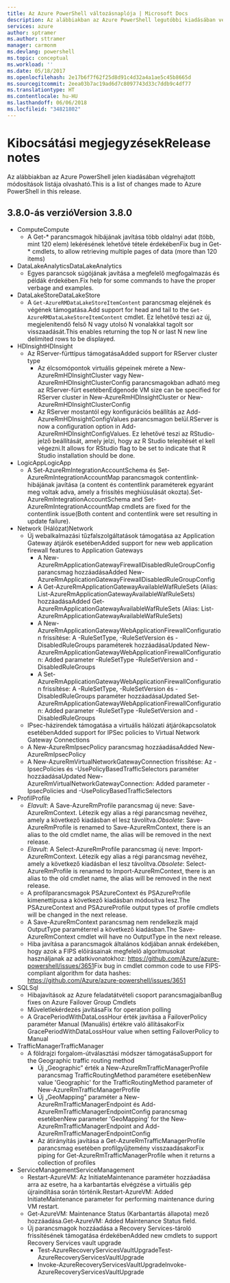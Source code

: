 ```yaml
---
title: Az Azure PowerShell változásnaplója | Microsoft Docs
description: Az alábbiakban az Azure PowerShell legutóbbi kiadásában végrehajtott módosítások előzményei olvashatók.
services: azure
author: sptramer
ms.author: sttramer
manager: carmonm
ms.devlang: powershell
ms.topic: conceptual
ms.workload: ''
ms.date: 05/18/2017
ms.openlocfilehash: 2e17b6f7f62f25d8d91c4d32a4a1ae5c45b8665d
ms.sourcegitcommit: 2eea03b7ac19ad6d7c8097743d33c7ddb9c4df77
ms.translationtype: HT
ms.contentlocale: hu-HU
ms.lasthandoff: 06/06/2018
ms.locfileid: "34821802"
---
```

# <a name="release-notes"></a><span data-ttu-id="7bebc-103">Kibocsátási megjegyzések</span><span class="sxs-lookup"><span data-stu-id="7bebc-103">Release notes</span></span>

<span data-ttu-id="7bebc-104">Az alábbiakban az Azure PowerShell jelen kiadásában végrehajtott módosítások listája olvasható.</span><span class="sxs-lookup"><span data-stu-id="7bebc-104">This is a list of changes made to Azure PowerShell in this release.</span></span>

## <a name="version-380"></a><span data-ttu-id="7bebc-105">3.8.0-ás verzió</span><span class="sxs-lookup"><span data-stu-id="7bebc-105">Version 3.8.0</span></span>
* <span data-ttu-id="7bebc-106">Compute</span><span class="sxs-lookup"><span data-stu-id="7bebc-106">Compute</span></span>
  - <span data-ttu-id="7bebc-107">A Get-\* parancsmagok hibájának javítása több oldalnyi adat (több, mint 120 elem) lekérésének lehetővé tétele érdekében</span><span class="sxs-lookup"><span data-stu-id="7bebc-107">Fix bug in Get-\* cmdlets, to allow retrieving multiple pages of data (more than 120 items)</span></span>
* <span data-ttu-id="7bebc-108">DataLakeAnalytics</span><span class="sxs-lookup"><span data-stu-id="7bebc-108">DataLakeAnalytics</span></span>
  - <span data-ttu-id="7bebc-109">Egyes parancsok súgójának javítása a megfelelő megfogalmazás és példák érdekében.</span><span class="sxs-lookup"><span data-stu-id="7bebc-109">Fix help for some commands to have the proper verbage and examples.</span></span>
* <span data-ttu-id="7bebc-110">DataLakeStore</span><span class="sxs-lookup"><span data-stu-id="7bebc-110">DataLakeStore</span></span>
  - <span data-ttu-id="7bebc-111">A `Get-AzureRMDataLakeStoreItemContent` parancsmag elejének és végének támogatása.</span><span class="sxs-lookup"><span data-stu-id="7bebc-111">Add support for head and tail to the `Get-AzureRMDataLakeStoreItemContent` cmdlet.</span></span> <span data-ttu-id="7bebc-112">Ez lehetővé teszi az új, megjelenítendő felső N vagy utolsó N vonalakkal tagolt sor visszaadását.</span><span class="sxs-lookup"><span data-stu-id="7bebc-112">This enables returning the top N or last N new line delimited rows to be displayed.</span></span>
* <span data-ttu-id="7bebc-113">HDInsight</span><span class="sxs-lookup"><span data-stu-id="7bebc-113">HDInsight</span></span>
  - <span data-ttu-id="7bebc-114">Az RServer-fürttípus támogatása</span><span class="sxs-lookup"><span data-stu-id="7bebc-114">Added support for RServer cluster type</span></span>
    + <span data-ttu-id="7bebc-115">Az élcsomópontok virtuális gépeinek mérete a New-AzureRmHDInsightCluster vagy New-AzureRmHDInsightClusterConfig parancsmagokban adható meg az RServer-fürt esetében</span><span class="sxs-lookup"><span data-stu-id="7bebc-115">Edgenode VM size can be specified for RServer cluster in New-AzureRmHDInsightCluster or New-AzureRmHDInsightClusterConfig</span></span>
    + <span data-ttu-id="7bebc-116">Az RServer mostantól egy konfigurációs beállítás az Add-AzureRmHDInsightConfigValues parancsmagon belül.</span><span class="sxs-lookup"><span data-stu-id="7bebc-116">RServer is now a configuration option in Add-AzureRmHDInsightConfigValues.</span></span> <span data-ttu-id="7bebc-117">Ez lehetővé teszi az RStudio-jelző beállítását, amely jelzi, hogy az R Studio telepítését el kell végezni.</span><span class="sxs-lookup"><span data-stu-id="7bebc-117">It allows for RStudio flag to be set to indicate that R Studio installation should be done.</span></span>
* <span data-ttu-id="7bebc-118">LogicApp</span><span class="sxs-lookup"><span data-stu-id="7bebc-118">LogicApp</span></span>
  - <span data-ttu-id="7bebc-119">A Set-AzureRmIntegrationAccountSchema és Set-AzureRmIntegrationAccountMap parancsmagok contentlink-hibájának javítása (a content és contentlink paraméterek egyaránt meg voltak adva, amely a frissítés meghiúsulását okozta).</span><span class="sxs-lookup"><span data-stu-id="7bebc-119">Set-AzureRmIntegrationAccountSchema and Set-AzureRmIntegrationAccountMap cmdlets are fixed for the contentlink issue(Both content and contentlink were set resulting in update failure).</span></span>
* <span data-ttu-id="7bebc-120">Network (Hálózat)</span><span class="sxs-lookup"><span data-stu-id="7bebc-120">Network</span></span>
  - <span data-ttu-id="7bebc-121">Új webalkalmazási tűzfalszolgáltatások támogatása az Application Gateway átjárók esetében</span><span class="sxs-lookup"><span data-stu-id="7bebc-121">Added support for new web application firewall features to Application Gateways</span></span>
    + <span data-ttu-id="7bebc-122">A New-AzureRmApplicationGatewayFirewallDisabledRuleGroupConfig parancsmag hozzáadása</span><span class="sxs-lookup"><span data-stu-id="7bebc-122">Added New-AzureRmApplicationGatewayFirewallDisabledRuleGroupConfig</span></span>
    + <span data-ttu-id="7bebc-123">A Get-AzureRmApplicationGatewayAvailableWafRuleSets (Alias: List-AzureRmApplicationGatewayAvailableWafRuleSets) hozzáadása</span><span class="sxs-lookup"><span data-stu-id="7bebc-123">Added Get-AzureRmApplicationGatewayAvailableWafRuleSets (Alias: List-AzureRmApplicationGatewayAvailableWafRuleSets)</span></span>
    + <span data-ttu-id="7bebc-124">A New-AzureRmApplicationGatewayWebApplicationFirewallConfiguration frissítése: A -RuleSetType, -RuleSetVersion és -DisabledRuleGroups paraméterek hozzáadása</span><span class="sxs-lookup"><span data-stu-id="7bebc-124">Updated New-AzureRmApplicationGatewayWebApplicationFirewallConfiguration: Added parameter -RuleSetType -RuleSetVersion and -DisabledRuleGroups</span></span>
    + <span data-ttu-id="7bebc-125">A Set-AzureRmApplicationGatewayWebApplicationFirewallConfiguration frissítése: A -RuleSetType, -RuleSetVersion és -DisabledRuleGroups paraméter hozzáadása</span><span class="sxs-lookup"><span data-stu-id="7bebc-125">Updated Set-AzureRmApplicationGatewayWebApplicationFirewallConfiguration: Added parameter -RuleSetType -RuleSetVersion and -DisabledRuleGroups</span></span>
  - <span data-ttu-id="7bebc-126">IPsec-házirendek támogatása a virtuális hálózati átjárókapcsolatok esetében</span><span class="sxs-lookup"><span data-stu-id="7bebc-126">Added support for IPSec policies to Virtual Network Gateway Connections</span></span>
  - <span data-ttu-id="7bebc-127">A New-AzureRmIpsecPolicy parancsmag hozzáadása</span><span class="sxs-lookup"><span data-stu-id="7bebc-127">Added New-AzureRmIpsecPolicy</span></span>
  - <span data-ttu-id="7bebc-128">A New-AzureRmVirtualNetworkGatewayConnection frissítése: Az -IpsecPolicies és -UsePolicyBasedTrafficSelectors paraméter hozzáadása</span><span class="sxs-lookup"><span data-stu-id="7bebc-128">Updated New-AzureRmVirtualNetworkGatewayConnection: Added parameter -IpsecPolicies and -UsePolicyBasedTrafficSelectors</span></span>
* <span data-ttu-id="7bebc-129">Profil</span><span class="sxs-lookup"><span data-stu-id="7bebc-129">Profile</span></span>
  - <span data-ttu-id="7bebc-130">*Elavult*: A Save-AzureRmProfile parancsmag új neve: Save-AzureRmContext. Létezik egy alias a régi parancsmag nevéhez, amely a következő kiadásban el lesz távolítva.</span><span class="sxs-lookup"><span data-stu-id="7bebc-130">*Obsolete*: Save-AzureRmProfile is renamed to Save-AzureRmContext, there is an alias to the old cmdlet name, the alias will be removed in the next release.</span></span>
  - <span data-ttu-id="7bebc-131">*Elavult*: A Select-AzureRmProfile parancsmag új neve: Import-AzureRmContext. Létezik egy alias a régi parancsmag nevéhez, amely a következő kiadásban el lesz távolítva.</span><span class="sxs-lookup"><span data-stu-id="7bebc-131">*Obsolete*: Select-AzureRmProfile is renamed to Import-AzureRmContext, there is an alias to the old cmdlet name, the alias will be removed in the next release.</span></span>
  - <span data-ttu-id="7bebc-132">A profilparancsmagok PSAzureContext és PSAzureProfile kimenettípusa a következő kiadásban módosítva lesz.</span><span class="sxs-lookup"><span data-stu-id="7bebc-132">The PSAzureContext and PSAzureProfile output types of profile cmdlets will be changed in the next release.</span></span>
  - <span data-ttu-id="7bebc-133">A Save-AzureRmContext parancsmag nem rendelkezik majd OutputType paraméterrel a következő kiadásban.</span><span class="sxs-lookup"><span data-stu-id="7bebc-133">The Save-AzureRmContext cmdlet will have no OutputType in the next release.</span></span>
  - <span data-ttu-id="7bebc-134">Hiba javítása a parancsmagok általános kódjában annak érdekében, hogy azok a FIPS előírásainak megfelelő algoritmusokat használjanak az adatkivonatokhoz: https://github.com/Azure/azure-powershell/issues/3651</span><span class="sxs-lookup"><span data-stu-id="7bebc-134">Fix bug in cmdlet common code to use FIPS-compliant algorithm for data hashes: https://github.com/Azure/azure-powershell/issues/3651</span></span>
* <span data-ttu-id="7bebc-135">SQL</span><span class="sxs-lookup"><span data-stu-id="7bebc-135">Sql</span></span>
  - <span data-ttu-id="7bebc-136">Hibajavítások az Azure feladatátvételi csoport parancsmagjaiban</span><span class="sxs-lookup"><span data-stu-id="7bebc-136">Bug fixes on Azure Failover Group Cmdlets</span></span>
  - <span data-ttu-id="7bebc-137">Műveletlekérdezés javítása</span><span class="sxs-lookup"><span data-stu-id="7bebc-137">Fix for operation polling</span></span>
  - <span data-ttu-id="7bebc-138">A GracePeriodWithDataLossHour érték javítása a FailoverPolicy paraméter Manual (Manuális) értékre való állításakor</span><span class="sxs-lookup"><span data-stu-id="7bebc-138">Fix GracePeriodWithDataLossHour value when setting FailoverPolicy to Manual</span></span>
* <span data-ttu-id="7bebc-139">TrafficManager</span><span class="sxs-lookup"><span data-stu-id="7bebc-139">TrafficManager</span></span>
  - <span data-ttu-id="7bebc-140">A földrajzi forgalom-útválasztási módszer támogatása</span><span class="sxs-lookup"><span data-stu-id="7bebc-140">Support for the Geographic traffic routing method</span></span>
    + <span data-ttu-id="7bebc-141">Új „Geographic” érték a New-AzureRmTrafficManagerProfile parancsmag TrafficRoutingMethod paramétere esetében</span><span class="sxs-lookup"><span data-stu-id="7bebc-141">New value 'Geographic' for the TrafficRoutingMethod parameter of New-AzureRmTrafficManagerProfile</span></span>
    + <span data-ttu-id="7bebc-142">Új „GeoMapping” paraméter a New-AzureRmTrafficManagerEndpoint és Add-AzureRmTrafficManagerEndpointConfig parancsmag esetében</span><span class="sxs-lookup"><span data-stu-id="7bebc-142">New parameter 'GeoMapping' for the New-AzureRmTrafficManagerEndpoint and Add-AzureRmTrafficManagerEndpointConfig</span></span>
    + <span data-ttu-id="7bebc-143">Az átirányítás javítása a Get-AzureRmTrafficManagerProfile parancsmag esetében profilgyűjtemény visszaadásakor</span><span class="sxs-lookup"><span data-stu-id="7bebc-143">Fix piping for Get-AzureRmTrafficManagerProfile when it returns a collection of profiles</span></span>
* <span data-ttu-id="7bebc-144">ServiceManagement</span><span class="sxs-lookup"><span data-stu-id="7bebc-144">ServiceManagement</span></span>
  - <span data-ttu-id="7bebc-145">Restart-AzureVM: Az InitiateMaintenance paraméter hozzáadása arra az esetre, ha a karbantartás elvégzése a virtuális gép újraindítása során történik.</span><span class="sxs-lookup"><span data-stu-id="7bebc-145">Restart-AzureVM: Added InitiateMaintenance parameter for performing maintenance during VM restart.</span></span>
  - <span data-ttu-id="7bebc-146">Get-AzureVM: Maintenance Status (Karbantartás állapota) mező hozzáadása.</span><span class="sxs-lookup"><span data-stu-id="7bebc-146">Get-AzureVM: Added Maintenance Status field.</span></span>
  - <span data-ttu-id="7bebc-147">Új parancsmagok hozzáadása a Recovery Services-tároló frissítésének támogatása érdekében</span><span class="sxs-lookup"><span data-stu-id="7bebc-147">Added new cmdlets to support Recovery Services vault upgrade</span></span>
    + <span data-ttu-id="7bebc-148">Test-AzureRecoveryServicesVaultUpgrade</span><span class="sxs-lookup"><span data-stu-id="7bebc-148">Test-AzureRecoveryServicesVaultUpgrade</span></span>
    + <span data-ttu-id="7bebc-149">Invoke-AzureRecoveryServicesVaultUpgrade</span><span class="sxs-lookup"><span data-stu-id="7bebc-149">Invoke-AzureRecoveryServicesVaultUpgrade</span></span>
